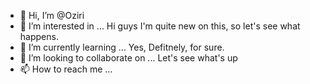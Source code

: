 - 👋 Hi, I’m @Oziri
- 👀 I’m interested in ...    Hi guys I'm quite new on this, so let's see what happens.
- 🌱 I’m currently learning ...  Yes, Defitnely, for sure.
- 💞️ I’m looking to collaborate on ... Let's see what's up
- 📫 How to reach me ...

<!---
Oziri/Oziri is a ✨ special ✨ repository because its `README.md` (this file) appears on your GitHub profile.
You can click the Preview link to take a look at your changes.
--->
